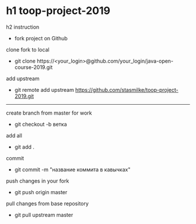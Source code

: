 h1 toop-project-2019
=====================
h2 instruction
- fork project on Github

clone fork to local
- git clone https://<your_login>@github.com/your_login/java-open-course-2019.git

add upstream
- git remote add upstream https://github.com/stasmilke/toop-project-2019.git

-----

create branch from master for work
- git checkout -b ветка

add all
- git add .

commit
- git commit -m "название коммита в кавычках"

push changes in your fork
- git push origin master

pull changes from base repository
- git pull upstream master